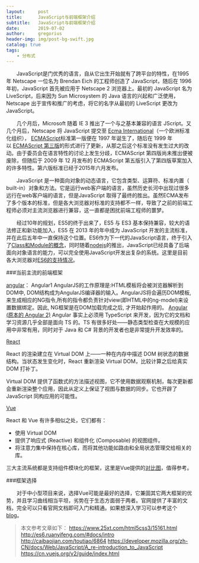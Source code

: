 ```yaml
---
layout:     post
title:      JavaScript与前端框架介绍
subtitle:   JavaScript与前端框架介绍
date:       2019-07-02
author:     gregorius
header-img: img/post-bg-swift.jpg
catalog: true
tags:
    - 分布式
---
```


&emsp;&emsp;JavaScript是门优秀的语言，自从它出生开始就有了跨平台的特性，在1995 年 Netscape 一位名为 Brendan Eich 的工程师创造了 JavaScript，随后在 1996 年初，JavaScript 首先被应用于 Netscape 2 浏览器上。最初的 JavaScript 名为 LiveScript，后来因为 Sun Microsystem 的 Java 语言的兴起和广泛使用，Netscape 出于宣传和推广的考虑，将它的名字从最初的 LiveScript 更改为 JavaScript。

&emsp;&emsp;几个月后，Microsoft 随着 IE 3 推出了一个与之基本兼容的语言 JScript。又几个月后，Netscape 将 JavaScript 提交至 [Ecma International](http://www.ecma-international.org/)（一个欧洲标准化组织）， [ECMAScript](https://developer.mozilla.org/en-US/docs/Glossary/ECMAScript "ECMAScript: ECMAScript is the scripting language on which JavaScript is based. Ecma International is in charge of standardizing ECMAScript.")标准第一版便在 1997 年诞生了，随后在 1999 年以 [ECMAScript 第三版](http://www.ecma-international.org/publications/standards/Ecma-262.htm)的形式进行了更新，从那之后这个标准没有发生过大的改动。由于委员会在语言特性的讨论上发生分歧，ECMAScript 第四版尚未推出便被废除，但随后于 2009 年 12 月发布的 ECMAScript 第五版引入了第四版草案加入的许多特性。第六版标准已经于2015年六月发布。

&emsp;&emsp;JavaScript 是一种面向对象的动态语言，它包含类型、运算符、标准内置（ built-in）对象和方法。它是运行web客户端的语言，虽然历史长河中出现过很多远行在web客户端的语言，但是JavaScript 取得了最终的胜出。虽然ECMA发布了多个版本的标准，但是各大浏览器对标准的支持都不一样，导致了之前的前端工程师必须对主流浏览器进行兼容，这一直都是困扰前端工程师的噩梦。

&emsp;&emsp;经过10年的规划，ES5的终于出来了，ES5 与 ES3 基本保持兼容，较大的语法修正和新功能加入，ES5 在 2013 年的年中成为 JavaScript 开发的主流标准，并在此后五年中一直保持这个位置。ES6作为下一代的JavaScript语言，终于引入了[Class和Module的概念](http://www.alloyteam.com/2016/03/es6-front-end-developers-will-have-to-know-the-top-ten-properties/)，同时随着[nodejs](https://nodejs.org/)的推出，JavaScript已经具备了后端面向对象语言的能力，可以完全使用JavaScript开发出复杂的系统。这里是目前各大浏览器对[ES6的支持情况](https://kangax.github.io/compat-table/es6/)。

###当前主流的前端框架

[angular]([https://angularjs.org/](https://angularjs.org/))：
Angular1
AngularJS的工作原理是:HTML模板将会被浏览器解析到DOM中, DOM结构成为AngularJS编译器的输入。AngularJS将会遍历DOM模板, 来生成相应的NG指令,所有的指令都负责针对view(即HTML中的ng-model)来设置数据绑定。因此, NG框架是在DOM加载完成之后, 才开始起作用的。
 [Angular (原本的 Angular 2)](https://cn.vuejs.org/v2/guide/comparison.html#Angular-%E5%8E%9F%E6%9C%AC%E7%9A%84-Angular-2 "Angular (原本的 Angular 2)")
Angular 事实上必须用 TypeScript 来开发，因为它的文档和学习资源几乎全部是面向 TS 的。TS 有很多好处——静态类型检查在大规模的应用中非常有用，同时对于 Java 和 C# 背景的开发者也是非常提升开发效率的。


[React ]([https://facebook.github.io/react/](https://facebook.github.io/react/))

React 的渲染建立在 Virtual DOM 上——一种在内存中描述 DOM 树状态的数据结构。当状态发生变化时，React 重新渲染 Virtual DOM，比较计算之后给真实 DOM 打补丁。


Virtual DOM 提供了函数式的方法描述视图，它不使用数据观察机制，每次更新都会重新渲染整个应用，因此从定义上保证了视图与数据的同步。它也开辟了 JavaScript 同构应用的可能性。

[Vue]([https://cn.vuejs.org/](https://cn.vuejs.org/))

React 和 Vue 有许多相似之处，它们都有：

- 使用 Virtual DOM
- 提供了响应式 (Reactive) 和组件化 (Composable) 的视图组件。
- 将注意力集中保持在核心库，而将其他功能如路由和全局状态管理交给相关的库。

三大主流系统都是支持组件模块化的框架，这里是Vue提供的[对比图](https://cn.vuejs.org/v2/guide/comparison.html)，值得参考。

###框架选择

&emsp;&emsp;对于中小型项目来说，选择Vue可能是最好的选择，它兼固其它两大框架的优势，并且学习曲线相当平坦，劣势在于生态方面弱于两者。官网提供了丰富的文档，完全可以只看官网文档即可入门和精通。如果想深入学习可以参考这个[blog](https://yugasun.com/)。

>本文参考文章如下：
https://www.25xt.com/html5css3/15161.html
http://es6.ruanyifeng.com/#docs/intro
http://caibaojian.com/toutiao/6864
https://developer.mozilla.org/zh-CN/docs/Web/JavaScript/A_re-introduction_to_JavaScript
https://cn.vuejs.org/v2/guide/index.html